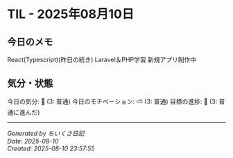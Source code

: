 # TIL - 2025年08月10日

## 今日のメモ
React(Typescript)(昨日の続き)
Laravel＆PHP学習
新規アプリ制作中


## 気分・状態
今日の気分: 🙂 (3: 普通)
今日のモチベーション: ⛅ (3: 普通)
目標の進捗: 🌱 (3: 普通に進んだ)

---
*Generated by ちいくさ日記*  
*Date: 2025-08-10*  
*Created: 2025-08-10 23:57:55*
